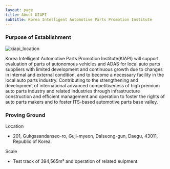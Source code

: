 ```yaml
---
layout: page
title: About KIAPI
subtitle: Korea Intelligent Automotive Parts Promotion Institute
---
```


### Purpose of Establishment

![kiapi_location](/assets/img/about_kiapi/kiapi_location.png)

Korea Intelligent Automotive Parts Promotion Institute(KIAPI) will support evaluation of parts of autonomous vehicles and ADAS for local auto parts suppliers with limited development and continuous growth due to changes in internal and external condition, and to become a necessary facility in the local auto parts industry.
Contributing to the strengthening and development of international advanced competitiveness of high premium auto parts industry and related industries through infrastructure construction and efficient management and operation to foster the rights of auto parts makers and to foster ITS-based automotive parts base valley.

### Proving Ground

Location
- 201, Gukgasandanseo-ro, Guji-myeon, Dalseong-gun, Daegu, 43011, Republic of Korea.

Scale
- Test track of 394,565m² and operation of related euipment.
